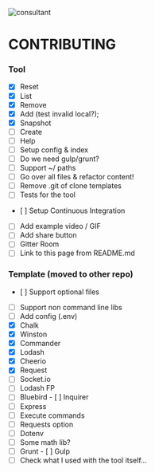 ![consultant](http://i.imgur.com/phhV1uY.png)

# CONTRIBUTING

### Tool
- [x] Reset
- [x] List
- [x] Remove
- [x] Add (test invalid local?);
- [x] Snapshot
- [ ] Create
- [ ] Help
- [ ] Setup config & index
- [ ] Do we need gulp/grunt?
- [ ] Support ~/ paths
- [ ] Go over all files & refactor content!
- [ ] Remove .git of clone templates
- [ ] Tests for the tool
- [ ] Setup Continuous Integration
- [ ] Add example video / GIF
- [ ] Add share button
- [ ] Gitter Room
- [ ] Link to this page from README.md

### Template (moved to other repo)
- [ ] Support optional files
- [ ] Support non command line libs
- [ ] Add config (.env)
- [x] Chalk
- [x] Winston
- [x] Commander
- [x] Lodash
- [x] Cheerio
- [x] Request
- [ ] Socket.io
- [ ] Lodash FP
- [ ] Bluebird
- [ ] Inquirer
- [ ] Express
- [ ] Execute commands
- [ ] Requests option
- [ ] Dotenv
- [ ] Some math lib?
- [ ] Grunt
- [ ] Gulp
- [ ] Check what I used with the tool itself...
